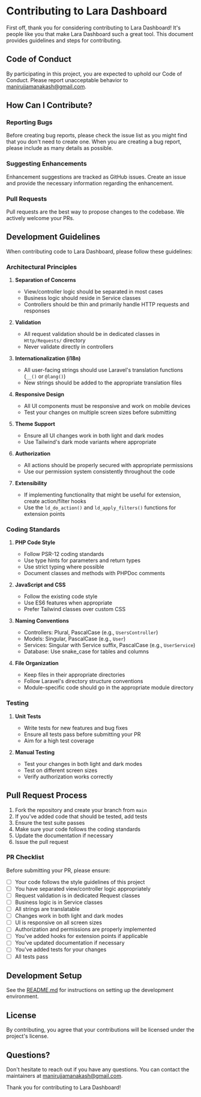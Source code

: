 # Contributing to Lara Dashboard

First off, thank you for considering contributing to Lara Dashboard! It's people like you that make Lara Dashboard such a great tool. This document provides guidelines and steps for contributing.

## Code of Conduct

By participating in this project, you are expected to uphold our Code of Conduct. Please report unacceptable behavior to [manirujjamanakash@gmail.com](mailto:manirujjamanakash@gmail.com).

## How Can I Contribute?

### Reporting Bugs

Before creating bug reports, please check the issue list as you might find that you don't need to create one. When you are creating a bug report, please include as many details as possible.

### Suggesting Enhancements

Enhancement suggestions are tracked as GitHub issues. Create an issue and provide the necessary information regarding the enhancement.

### Pull Requests

Pull requests are the best way to propose changes to the codebase. We actively welcome your PRs.

## Development Guidelines

When contributing code to Lara Dashboard, please follow these guidelines:

### Architectural Principles

1. **Separation of Concerns**
   - View/controller logic should be separated in most cases
   - Business logic should reside in Service classes
   - Controllers should be thin and primarily handle HTTP requests and responses

2. **Validation**
   - All request validation should be in dedicated classes in `Http/Requests/` directory
   - Never validate directly in controllers

3. **Internationalization (i18n)**
   - All user-facing strings should use Laravel's translation functions (`__()` or `@lang()`)
   - New strings should be added to the appropriate translation files

4. **Responsive Design**
   - All UI components must be responsive and work on mobile devices
   - Test your changes on multiple screen sizes before submitting

5. **Theme Support**
   - Ensure all UI changes work in both light and dark modes
   - Use Tailwind's dark mode variants where appropriate

6. **Authorization**
   - All actions should be properly secured with appropriate permissions
   - Use our permission system consistently throughout the code

7. **Extensibility**
   - If implementing functionality that might be useful for extension, create action/filter hooks
   - Use the `ld_do_action()` and `ld_apply_filters()` functions for extension points

### Coding Standards

1. **PHP Code Style**
   - Follow PSR-12 coding standards
   - Use type hints for parameters and return types
   - Use strict typing where possible
   - Document classes and methods with PHPDoc comments

2. **JavaScript and CSS**
   - Follow the existing code style
   - Use ES6 features when appropriate
   - Prefer Tailwind classes over custom CSS

3. **Naming Conventions**
   - Controllers: Plural, PascalCase (e.g., `UsersController`)
   - Models: Singular, PascalCase (e.g., `User`)
   - Services: Singular with Service suffix, PascalCase (e.g., `UserService`)
   - Database: Use snake_case for tables and columns

4. **File Organization**
   - Keep files in their appropriate directories
   - Follow Laravel's directory structure conventions
   - Module-specific code should go in the appropriate module directory

### Testing

1. **Unit Tests**
   - Write tests for new features and bug fixes
   - Ensure all tests pass before submitting your PR
   - Aim for a high test coverage

2. **Manual Testing**
   - Test your changes in both light and dark modes
   - Test on different screen sizes
   - Verify authorization works correctly

## Pull Request Process

1. Fork the repository and create your branch from `main`
2. If you've added code that should be tested, add tests
3. Ensure the test suite passes
4. Make sure your code follows the coding standards
5. Update the documentation if necessary
6. Issue the pull request

### PR Checklist

Before submitting your PR, please ensure:

- [ ] Your code follows the style guidelines of this project
- [ ] You have separated view/controller logic appropriately
- [ ] Request validation is in dedicated Request classes
- [ ] Business logic is in Service classes
- [ ] All strings are translatable
- [ ] Changes work in both light and dark modes
- [ ] UI is responsive on all screen sizes
- [ ] Authorization and permissions are properly implemented
- [ ] You've added hooks for extension points if applicable
- [ ] You've updated documentation if necessary
- [ ] You've added tests for your changes
- [ ] All tests pass

## Development Setup

See the [README.md](README.md) for instructions on setting up the development environment.

## License

By contributing, you agree that your contributions will be licensed under the project's license.

## Questions?

Don't hesitate to reach out if you have any questions. You can contact the maintainers at [manirujjamanakash@gmail.com](mailto:manirujjamanakash@gmail.com).

Thank you for contributing to Lara Dashboard!
